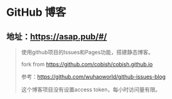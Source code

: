 # GitHub 博客

## 地址：https://asap.pub/#/

> 使用github项目的Issues和Pages功能，搭建静态博客。
>
>fork from https://github.com/cobish/cobish.github.io
>
> 参考：https://github.com/wuhaoworld/github-issues-blog
>
>这个博客项目没有设置access token，每小时访问量有限。

